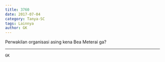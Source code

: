 ```yaml
---
title: 3760
date: 2017-07-04
category: Tanya-SC
tags: Lainnya
author: GK
---
```


Perwakilan organisasi asing kena Bea Meterai ga?

---



`GK`
